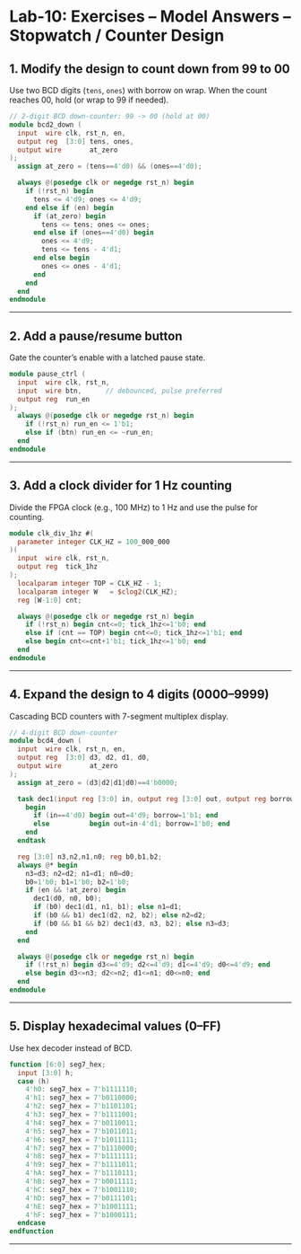 # Lab-10: Exercises – Model Answers – Stopwatch / Counter Design

## 1. Modify the design to count down from 99 to 00
Use two BCD digits (`tens`, `ones`) with borrow on wrap. When the count reaches 00, hold (or wrap to 99 if needed).

```verilog
// 2-digit BCD down-counter: 99 -> 00 (hold at 00)
module bcd2_down (
  input  wire clk, rst_n, en,
  output reg  [3:0] tens, ones,
  output wire       at_zero
);
  assign at_zero = (tens==4'd0) && (ones==4'd0);

  always @(posedge clk or negedge rst_n) begin
    if (!rst_n) begin
      tens <= 4'd9; ones <= 4'd9;
    end else if (en) begin
      if (at_zero) begin
        tens <= tens; ones <= ones;
      end else if (ones==4'd0) begin
        ones <= 4'd9;
        tens <= tens - 4'd1;
      end else begin
        ones <= ones - 4'd1;
      end
    end
  end
endmodule
```

---

## 2. Add a pause/resume button
Gate the counter’s enable with a latched pause state.

```verilog
module pause_ctrl (
  input  wire clk, rst_n,
  input  wire btn,      // debounced, pulse preferred
  output reg  run_en
);
  always @(posedge clk or negedge rst_n) begin
    if (!rst_n) run_en <= 1'b1;
    else if (btn) run_en <= ~run_en;
  end
endmodule
```

---

## 3. Add a clock divider for 1 Hz counting
Divide the FPGA clock (e.g., 100 MHz) to 1 Hz and use the pulse for counting.

```verilog
module clk_div_1hz #(
  parameter integer CLK_HZ = 100_000_000
)(
  input  wire clk, rst_n,
  output reg  tick_1hz
);
  localparam integer TOP = CLK_HZ - 1;
  localparam integer W   = $clog2(CLK_HZ);
  reg [W-1:0] cnt;

  always @(posedge clk or negedge rst_n) begin
    if (!rst_n) begin cnt<=0; tick_1hz<=1'b0; end
    else if (cnt == TOP) begin cnt<=0; tick_1hz<=1'b1; end
    else begin cnt<=cnt+1'b1; tick_1hz<=1'b0; end
  end
endmodule
```

---

## 4. Expand the design to 4 digits (0000–9999)
Cascading BCD counters with 7-segment multiplex display.

```verilog
// 4-digit BCD down-counter
module bcd4_down (
  input  wire clk, rst_n, en,
  output reg  [3:0] d3, d2, d1, d0,
  output wire       at_zero
);
  assign at_zero = (d3|d2|d1|d0)==4'b0000;

  task dec1(input reg [3:0] in, output reg [3:0] out, output reg borrow);
    begin
      if (in==4'd0) begin out=4'd9; borrow=1'b1; end
      else          begin out=in-4'd1; borrow=1'b0; end
    end
  endtask

  reg [3:0] n3,n2,n1,n0; reg b0,b1,b2;
  always @* begin
    n3=d3; n2=d2; n1=d1; n0=d0;
    b0=1'b0; b1=1'b0; b2=1'b0;
    if (en && !at_zero) begin
      dec1(d0, n0, b0);
      if (b0) dec1(d1, n1, b1); else n1=d1;
      if (b0 && b1) dec1(d2, n2, b2); else n2=d2;
      if (b0 && b1 && b2) dec1(d3, n3, b2); else n3=d3;
    end
  end

  always @(posedge clk or negedge rst_n) begin
    if (!rst_n) begin d3<=4'd9; d2<=4'd9; d1<=4'd9; d0<=4'd9; end
    else begin d3<=n3; d2<=n2; d1<=n1; d0<=n0; end
  end
endmodule
```

---

## 5. Display hexadecimal values (0–FF)
Use hex decoder instead of BCD.

```verilog
function [6:0] seg7_hex;
  input [3:0] h;
  case (h)
    4'h0: seg7_hex = 7'b1111110;
    4'h1: seg7_hex = 7'b0110000;
    4'h2: seg7_hex = 7'b1101101;
    4'h3: seg7_hex = 7'b1111001;
    4'h4: seg7_hex = 7'b0110011;
    4'h5: seg7_hex = 7'b1011011;
    4'h6: seg7_hex = 7'b1011111;
    4'h7: seg7_hex = 7'b1110000;
    4'h8: seg7_hex = 7'b1111111;
    4'h9: seg7_hex = 7'b1111011;
    4'hA: seg7_hex = 7'b1110111;
    4'hB: seg7_hex = 7'b0011111;
    4'hC: seg7_hex = 7'b1001110;
    4'hD: seg7_hex = 7'b0111101;
    4'hE: seg7_hex = 7'b1001111;
    4'hF: seg7_hex = 7'b1000111;
  endcase
endfunction
```

---




